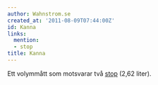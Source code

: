```yaml
---
author: Wahnstrom.se
created_at: '2011-08-09T07:44:00Z'
id: Kanna
links:
  mention:
  - stop
title: Kanna
---
```


Ett volymmått som motsvarar två [stop] (2,62 liter).

  [stop]: stop